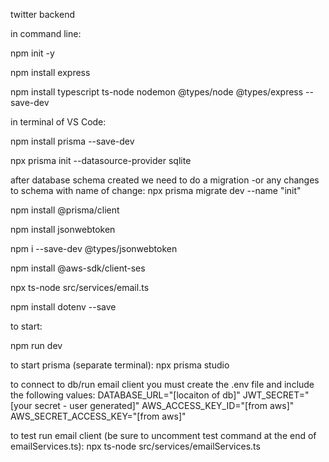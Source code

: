 twitter backend

in command line:

npm init -y

npm install express

npm install typescript ts-node nodemon @types/node @types/express --save-dev

in terminal of VS Code:

npm install prisma --save-dev

npx prisma init --datasource-provider sqlite

after database schema created we need to do a migration -or any changes to schema with name of change:
npx prisma migrate dev --name "init"

npm install @prisma/client

npm install jsonwebtoken

npm i --save-dev @types/jsonwebtoken

npm install @aws-sdk/client-ses

npx ts-node src/services/email.ts

npm install dotenv --save


to start:

npm run dev

to start prisma (separate terminal):
npx prisma studio

to connect to db/run email client you must create the .env file and include the following values:
DATABASE_URL="[locaiton of db]"
JWT_SECRET="[your secret - user generated]"
AWS_ACCESS_KEY_ID="[from aws]"
AWS_SECRET_ACCESS_KEY="[from aws]"

to test run email client (be sure to uncomment test command at the end of emailServices.ts):
npx ts-node src/services/emailServices.ts
